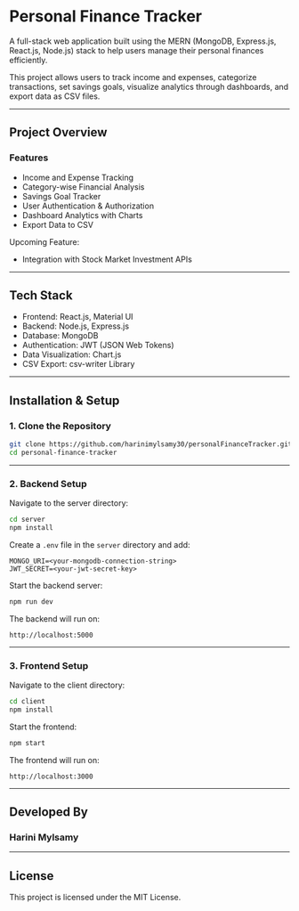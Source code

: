 # Personal Finance Tracker

A full-stack web application built using the MERN (MongoDB, Express.js, React.js, Node.js) stack to help users manage their personal finances efficiently.

This project allows users to track income and expenses, categorize transactions, set savings goals, visualize analytics through dashboards, and export data as CSV files.

---

## Project Overview

### Features
- Income and Expense Tracking
- Category-wise Financial Analysis
- Savings Goal Tracker
- User Authentication & Authorization
- Dashboard Analytics with Charts
- Export Data to CSV

Upcoming Feature:
- Integration with Stock Market Investment APIs

---

## Tech Stack

- Frontend: React.js, Material UI
- Backend: Node.js, Express.js
- Database: MongoDB
- Authentication: JWT (JSON Web Tokens)
- Data Visualization: Chart.js
- CSV Export: csv-writer Library

---

## Installation & Setup

### 1. Clone the Repository

```bash
git clone https://github.com/harinimylsamy30/personalFinanceTracker.git
cd personal-finance-tracker
```

---

### 2. Backend Setup

Navigate to the server directory:

```bash
cd server
npm install
```

Create a `.env` file in the `server` directory and add:

```
MONGO_URI=<your-mongodb-connection-string>
JWT_SECRET=<your-jwt-secret-key>
```

Start the backend server:

```bash
npm run dev
```

The backend will run on:

```
http://localhost:5000
```

---

### 3. Frontend Setup

Navigate to the client directory:

```bash
cd client
npm install
```

Start the frontend:

```bash
npm start
```

The frontend will run on:

```
http://localhost:3000
```

---

## Developed By

### Harini Mylsamy

---

## License

This project is licensed under the MIT License.

